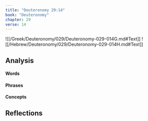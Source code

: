 ```yaml
---
title: "Deuteronomy 29:14"
book: "Deuteronomy"
chapter: 29
verse: 14
---
```

![[/Greek/Deuteronomy/029/Deuteronomy-029-014G.md#Text]]
![[/Hebrew/Deuteronomy/029/Deuteronomy-029-014H.md#Text]]

## Analysis

#### Words

#### Phrases

#### Concepts

## Reflections
